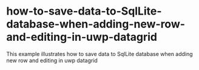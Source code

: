# how-to-save-data-to-SqlLite-database-when-adding-new-row-and-editing-in-uwp-datagrid
This example illustrates how to save data to SqlLite database when adding new row and editing in uwp datagrid
